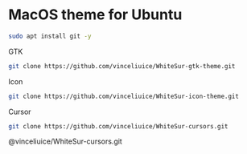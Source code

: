 # MacOS theme for Ubuntu
```bash
sudo apt install git -y
```

GTK 
```bash
git clone https://github.com/vinceliuice/WhiteSur-gtk-theme.git
```
Icon
```bash
git clone https://github.com/vinceliuice/WhiteSur-icon-theme.git
```
Cursor
```bash
git clone https://github.com/vinceliuice/WhiteSur-cursors.git
```

@vinceliuice/WhiteSur-cursors.git
